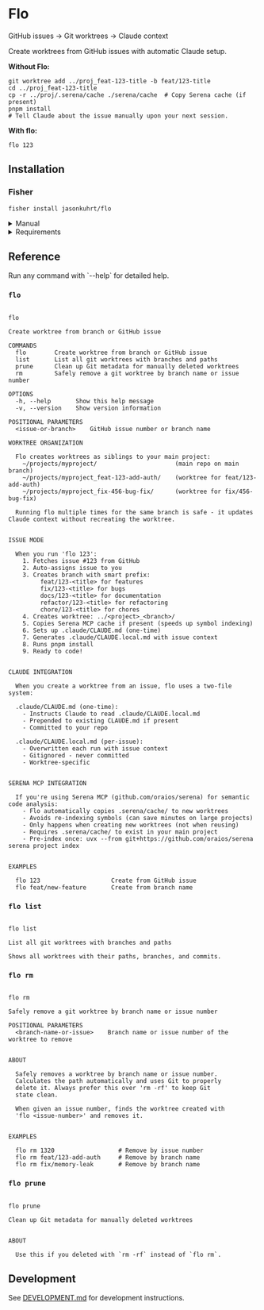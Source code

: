 # Flo

GitHub issues → Git worktrees → Claude context

Create worktrees from GitHub issues with automatic Claude setup.

**Without Flo:**

```fish
git worktree add ../proj_feat-123-title -b feat/123-title
cd ../proj_feat-123-title
cp -r ../proj/.serena/cache ./serena/cache  # Copy Serena cache (if present)
pnpm install
# Tell Claude about the issue manually upon your next session.
```

**With flo:**

```fish
flo 123
```

## Installation

### Fisher

```fish
fisher install jasonkuhrt/flo
```

<details>
<summary>Manual</summary>

```fish
git clone https://github.com/jasonkuhrt/flo.git ~/projects/flo
cd ~/projects/flo
make install
```

</details>

<details>
<summary>Requirements</summary>

- **Fish shell** (3.0+)
- **git** and **GitHub CLI** (`gh`) - must be authenticated (`gh auth login`)
- **jq** - JSON parser
  - macOS: `brew install jq`
- **pnpm** - for auto-installing dependencies (optional but recommended)

</details>

<!-- REFERENCE_START -->
## Reference

Run any command with \`--help\` for detailed help.

### `flo`

```

flo

Create worktree from branch or GitHub issue

COMMANDS
  flo        Create worktree from branch or GitHub issue
  list       List all git worktrees with branches and paths
  prune      Clean up Git metadata for manually deleted worktrees
  rm         Safely remove a git worktree by branch name or issue number

OPTIONS
  -h, --help       Show this help message
  -v, --version    Show version information

POSITIONAL PARAMETERS
  <issue-or-branch>    GitHub issue number or branch name

WORKTREE ORGANIZATION

  Flo creates worktrees as siblings to your main project:
    ~/projects/myproject/                      (main repo on main branch)
    ~/projects/myproject_feat-123-add-auth/    (worktree for feat/123-add-auth)
    ~/projects/myproject_fix-456-bug-fix/      (worktree for fix/456-bug-fix)

  Running flo multiple times for the same branch is safe - it updates Claude context without recreating the worktree.


ISSUE MODE

  When you run 'flo 123':
    1. Fetches issue #123 from GitHub
    2. Auto-assigns issue to you
    3. Creates branch with smart prefix:
         feat/123-<title> for features
         fix/123-<title> for bugs
         docs/123-<title> for documentation
         refactor/123-<title> for refactoring
         chore/123-<title> for chores
    4. Creates worktree: ../<project>_<branch>/
    5. Copies Serena MCP cache if present (speeds up symbol indexing)
    6. Sets up .claude/CLAUDE.md (one-time)
    7. Generates .claude/CLAUDE.local.md with issue context
    8. Runs pnpm install
    9. Ready to code!


CLAUDE INTEGRATION

  When you create a worktree from an issue, flo uses a two-file system:

  .claude/CLAUDE.md (one-time):
    - Instructs Claude to read .claude/CLAUDE.local.md
    - Prepended to existing CLAUDE.md if present
    - Committed to your repo

  .claude/CLAUDE.local.md (per-issue):
    - Overwritten each run with issue context
    - Gitignored - never committed
    - Worktree-specific


SERENA MCP INTEGRATION

  If you're using Serena MCP (github.com/oraios/serena) for semantic code analysis:
    - Flo automatically copies .serena/cache/ to new worktrees
    - Avoids re-indexing symbols (can save minutes on large projects)
    - Only happens when creating new worktrees (not when reusing)
    - Requires .serena/cache/ to exist in your main project
    - Pre-index once: uvx --from git+https://github.com/oraios/serena serena project index


EXAMPLES

  flo 123                    Create from GitHub issue
  flo feat/new-feature       Create from branch name
```

### `flo list`

```

flo list

List all git worktrees with branches and paths

Shows all worktrees with their paths, branches, and commits.
```

### `flo rm`

```

flo rm

Safely remove a git worktree by branch name or issue number

POSITIONAL PARAMETERS
  <branch-name-or-issue>    Branch name or issue number of the worktree to remove


ABOUT

  Safely removes a worktree by branch name or issue number.
  Calculates the path automatically and uses Git to properly
  delete it. Always prefer this over 'rm -rf' to keep Git
  state clean.

  When given an issue number, finds the worktree created with
  'flo <issue-number>' and removes it.


EXAMPLES

  flo rm 1320                  # Remove by issue number
  flo rm feat/123-add-auth     # Remove by branch name
  flo rm fix/memory-leak       # Remove by branch name
```

### `flo prune`

```

flo prune

Clean up Git metadata for manually deleted worktrees


ABOUT

  Use this if you deleted with `rm -rf` instead of `flo rm`.
```
<!-- REFERENCE_END -->
## Development

See [DEVELOPMENT.md](DEVELOPMENT.md) for development instructions.
